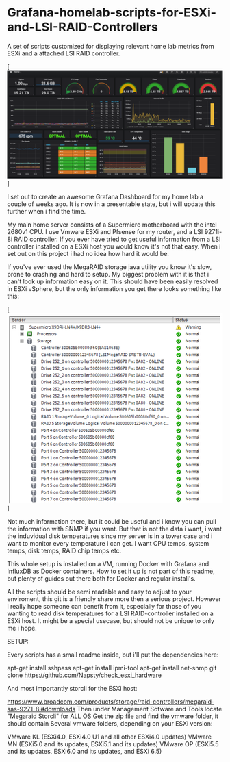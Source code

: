 # Grafana-homelab-scripts-for-ESXi-and-LSI-RAID-Controllers
A set of scripts customized for displaying relevant home lab metrics from ESXi and a attached LSI RAID controller.

[![Grafana Dashboard](https://github.com/Ca2F/Grafana-homelab-scripts-for-ESXi-and-LSI-RAID-Controllers/blob/master/grafana-github.png?raw=true)]

I set out to create an awesome Grafana Dashboard for my home lab a couple of weeks ago. 
It is now in a presentable state, but i will update this further when i find the time.

My main home server consists of a Supermicro motherboard with the intel 2680v1 CPU.
I use Vmware ESXi and Pfsense for my router, and a LSI 9271i-8i RAID controller. 
If you ever have tried to get useful information from a LSI controller installed on a ESXi host you
would know it's not that easy. When i set out on this project i had no idea how hard it would be.

If you've ever used the MegaRAID storage java utility you know it's slow, prone to crashing and hard to setup.
My biggest problem with it is that i can't look up information easy on it. 
This should have been easily resolved in ESXi vSphere, but the only information you get there looks something like this:

[![esxi storage](https://github.com/Ca2F/Grafana-homelab-scripts-for-ESXi-and-LSI-RAID-Controllers/blob/master/esxi-storage.png?raw=true)]

Not much information there, but it could be useful and i know you can pull the information with SNMP if you want. 
But that is not the data i want, i want the induvidual disk temperatures since my server is in a tower case and i want to monitor every temperature i can get. I want CPU temps, system temps, disk temps, RAID chip temps etc.

This whole setup is installed on a VM, running Docker with Grafana and InfluxDB as Docker containers.
How to set it up is not part of this readme, but plenty of guides out there both for Docker and regular install's.

All the scripts should be semi readable and easy to adjust to your enviroment, this git is a friendly share more then a serious project. 
However i really hope someone can benefit from it, especially for those of you wanting to read disk temperatures for a LSI RAID-controller installed on a ESXi host. It might be a special usecase, but should not be unique to only me i hope.

SETUP:

Every scripts has a small readme inside, but i'll put the dependencies here:

apt-get install sshpass
apt-get install ipmi-tool
apt-get install net-snmp
git clone https://github.com/Napsty/check_esxi_hardware

And most importantly storcli for the ESXi host:

https://www.broadcom.com/products/storage/raid-controllers/megaraid-sas-9271-8i#downloads
Then under Management Sofware and Tools locate "Megaraid Storcli" for ALL OS
Get the zip file and find the vmware folder, it should contain
Several vmware folders, depending on your ESXi version:

VMware KL (ESXi4.0, ESXi4.0 U1 and all other ESXi4.0 updates)
VMware MN (ESXi5.0 and its updates, ESXi5.1 and its updates)
VMware OP (ESXi5.5 and its updates, ESXi6.0 and its updates, and ESXi 6.5)




